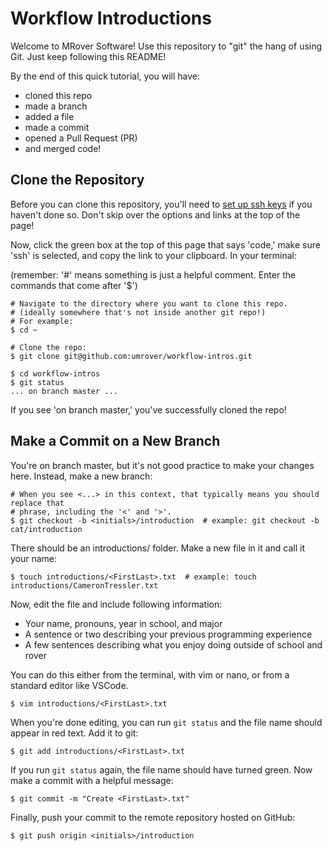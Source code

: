 # Workflow Introductions

Welcome to MRover Software! Use this repository to "git" the hang of using Git. Just keep following this README!

By the end of this quick tutorial, you will have:
* cloned this repo
* made a branch
* added a file
* made a commit
* opened a Pull Request (PR)
* and merged code!

## Clone the Repository

Before you can clone this repository, you'll need to [set up ssh keys](https://docs.github.com/en/authentication/connecting-to-github-with-ssh/adding-a-new-ssh-key-to-your-github-account) if you haven't done so. Don't skip over the options and links at the top of the page!

Now, click the green box at the top of this page that says 'code,' make sure 'ssh' is selected, and copy the link to your clipboard. In your terminal:

(remember: '#' means something is just a helpful comment. Enter the commands that come after '$')

    # Navigate to the directory where you want to clone this repo.
    # (ideally somewhere that's not inside another git repo!)
    # For example:
    $ cd ~

    # Clone the repo:
    $ git clone git@github.com:umrover/workflow-intros.git

    $ cd workflow-intros
    $ git status
    ... on branch master ...

If you see 'on branch master,' you've successfully cloned the repo!

## Make a Commit on a New Branch

You're on branch master, but it's not good practice to make your changes here. Instead, make a new branch:

    # When you see <...> in this context, that typically means you should replace that
    # phrase, including the '<' and '>'.
    $ git checkout -b <initials>/introduction  # example: git checkout -b cat/introduction

There should be an introductions/ folder. Make a new file in it and call it your name:

    $ touch introductions/<FirstLast>.txt  # example: touch introductions/CameronTressler.txt

Now, edit the file and include following information:
 * Your name, pronouns, year in school, and major
 * A sentence or two describing your previous programming experience
 * A few sentences describing what you enjoy doing outside of school and rover

You can do this either from the terminal, with vim or nano, or from a standard editor like VSCode.

    $ vim introductions/<FirstLast>.txt

When you're done editing, you can run `git status` and the file name should appear in red text. Add it to git:

    $ git add introductions/<FirstLast>.txt

If you run `git status` again, the file name should have turned green. Now make a commit with a helpful message:

    $ git commit -m "Create <FirstLast>.txt"

Finally, push your commit to the remote repository hosted on GitHub:

    $ git push origin <initials>/introduction
